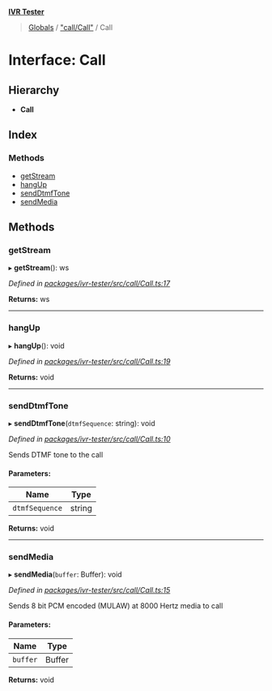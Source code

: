 **[IVR Tester](../README.md)**

> [Globals](../README.md) / ["call/Call"](../modules/_call_call_.md) / Call

# Interface: Call

## Hierarchy

* **Call**

## Index

### Methods

* [getStream](_call_call_.call.md#getstream)
* [hangUp](_call_call_.call.md#hangup)
* [sendDtmfTone](_call_call_.call.md#senddtmftone)
* [sendMedia](_call_call_.call.md#sendmedia)

## Methods

### getStream

▸ **getStream**(): ws

*Defined in [packages/ivr-tester/src/call/Call.ts:17](https://github.com/SketchingDev/ivr-tester/blob/aac0a71/packages/ivr-tester/src/call/Call.ts#L17)*

**Returns:** ws

___

### hangUp

▸ **hangUp**(): void

*Defined in [packages/ivr-tester/src/call/Call.ts:19](https://github.com/SketchingDev/ivr-tester/blob/aac0a71/packages/ivr-tester/src/call/Call.ts#L19)*

**Returns:** void

___

### sendDtmfTone

▸ **sendDtmfTone**(`dtmfSequence`: string): void

*Defined in [packages/ivr-tester/src/call/Call.ts:10](https://github.com/SketchingDev/ivr-tester/blob/aac0a71/packages/ivr-tester/src/call/Call.ts#L10)*

Sends DTMF tone to the call

#### Parameters:

Name | Type |
------ | ------ |
`dtmfSequence` | string |

**Returns:** void

___

### sendMedia

▸ **sendMedia**(`buffer`: Buffer): void

*Defined in [packages/ivr-tester/src/call/Call.ts:15](https://github.com/SketchingDev/ivr-tester/blob/aac0a71/packages/ivr-tester/src/call/Call.ts#L15)*

Sends 8 bit PCM encoded (MULAW) at 8000 Hertz media to call

#### Parameters:

Name | Type |
------ | ------ |
`buffer` | Buffer |

**Returns:** void
